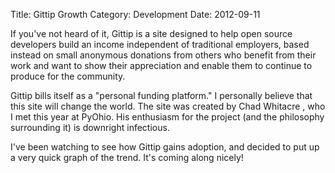 Title: Gittip Growth
Category: Development
Date: 2012-09-11

If you've not heard of it, Gittip is a site designed to help open source
developers build an income independent of traditional employers, based instead
on small anonymous donations from others who benefit from their work and want
to show their appreciation and enable them to continue to produce for the
community.

Gittip bills itself as a "personal funding platform." I personally believe that
this site will change the world. The site was created by Chad Whitacre , who I
met this year at PyOhio. His enthusiasm for the project (and the philosophy surrounding it) is downright infectious.

I've been watching to see how Gittip gains adoption, and decided to put up a
very quick graph of the trend. It's coming along nicely!

<script>
    $(function() {
        function init_charts() {
            $('#paydays_chart').kendoChart({
                dataSource: {
                    data: paydays
                }
                , chartArea: {
                    height: 220
                }
                , series:[
                    {
                        field:'transfer_volume'
                        , name: 'USD Transfered'
                        , type: 'line'
                        , tooltip: {
                            visible: true
                            , format: 'C'
                        }
                    }
                ]
                , legend: {
                    position:'bottom'
                }
                , categoryAxis: {
                    field: 'ts_start'
                    , labels: {
                        template: '#= value.substring(0,10) #'
                        , rotation:90
                    }
                }
                , valueAxis: {
                    labels: {
                        format: 'C'
                    }
                }
            })
        }
        $.getJSON('https://www.gittip.com/about/paydays.json', function(data) {
                paydays = data.reverse();
                if (paydays.length > 18) {
                    paydays.length = 18
                }
                init_charts();
            })
        })

</script>

<div id='paydays_chart'></div>